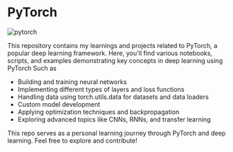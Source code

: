 # PyTorch

![pytorch](https://github.com/user-attachments/assets/200f1a29-a001-40fa-9863-79bae2a854e5)

This repository contains my learnings and projects related to PyTorch, a popular deep learning framework. Here, you'll find various notebooks, scripts, and examples demonstrating key concepts in deep learning using PyTorch Such as

- Building and training neural networks
- Implementing different types of layers and loss functions
- Handling data using torch.utils.data for datasets and data loaders
- Custom model development
- Applying optimization techniques and backpropagation
- Exploring advanced topics like CNNs, RNNs, and transfer learning
  
This repo serves as a personal learning journey through PyTorch and deep learning. Feel free to explore and contribute!
